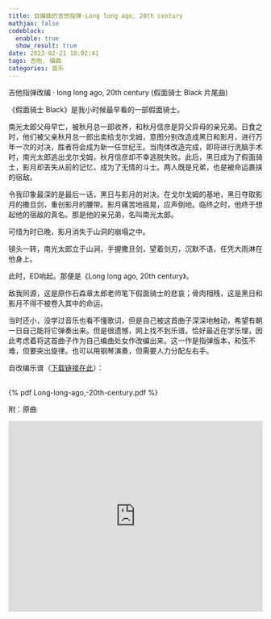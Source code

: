 ```yaml
---
title: 自编曲的吉他指弹·Long long ago, 20th century
mathjax: false
codeblock:
  enable: true
  show_result: true
date: 2023-02-21 10:02:41
tags: 吉他, 编曲
categories: 音乐
---
```


吉他指弹改编 · long long ago, 20th century (假面骑士 Black 片尾曲)

<!--more-->

《假面骑士 Black》是我小时候最早看的一部假面骑士。

南光太郎父母早亡，被秋月总一郎收养，和秋月信彦是异父异母的亲兄弟。日食之时，他们被父亲秋月总一郎出卖给戈尔戈姆，意图分别改造成黑日和影月，进行万年一次的对决，胜者将会成为新一任世纪王。当肉体改造完成，即将进行洗脑手术时，南光太郎逃出戈尔戈姆，秋月信彦却不幸逃脱失败。此后，黑日成为了假面骑士，影月却丢失从前的记忆，成为了无情的斗士。两人既是兄弟，也是被命运裹挟的宿敌。

令我印象最深的是最后一话，黑日与影月的对决。在戈尔戈姆的基地，黑日夺取影月的撒旦剑，重创影月的腰带。影月痛苦地摇晃，应声倒地。临终之时，他终于想起他的宿敌的真名。那是他的亲兄弟，名叫南光太郎。

可惜为时已晚，影月消失于山洞的崩塌之中。

镜头一转，南光太郎立于山涧，手握撒旦剑，望着剑刃，沉默不语，任凭大雨淋在他身上。

此时，ED响起。那便是《Long long ago, 20th century》。

敌我同源，这是原作石森章太郎老师笔下假面骑士的悲哀；骨肉相残，这是黑日和影月不得不被卷入其中的命运。

当时还小，没学过音乐也看不懂歌词，但是自己被这首曲子深深地触动，希望有朝一日自己能将它弹奏出来。但是很遗憾，网上找不到乐谱。恰好最近在学乐理，因此考虑着将这首曲子作为自己编曲处女作改编出来。这一作是指弹版本，和弦不难，但要突出旋律。也可以用钢琴演奏，但需要人力分配左右手。

自改编乐谱（[下载链接在此](https://cslijt.github.io/LiJT-Daily/2023/02/21/2023-02-21-guitar/Long-long-ago,-20th-century.pdf)）：

<br>
{% pdf Long-long-ago,-20th-century.pdf %}
<br>

附：原曲
<div style="position: relative; width: 100%; height: 0; padding-bottom: 75%;"><iframe 
src="https://player.bilibili.com/player.html?aid=799502033&cid=306741913&page=2" scrolling="no" border="0" 
frameborder="no" framespacing="0" allowfullscreen="true" style="position: absolute; width: 100%; 
height: 100%; left: 0; top: 0;"> </iframe></div>

<section class="post-full-comments">
    <link rel="stylesheet" href="https://cdn.jsdelivr.net/npm/gitalk@1/dist/gitalk.css">
    <script src="https://cdn.jsdelivr.net/npm/gitalk@1/dist/gitalk.min.js"></script>
    <div id="gitalk-container"></div>
    <script>
        var gitalk = new Gitalk({
            clientID: 'e1bbf465a324641f76ce',
            clientSecret: 'b865ad952a6494eb48283884abbe479d3f89f4a4',
            repo: 'LiJT-Daily-Comments',
            owner: 'CSLiJT',
            admin: ['CSLiJT'], //这里可以填写具有写权限的用户名列表，用来初始化Issues的
            id: "2023-02-01-guitar"+document.date,
            distractionFreeMode: false // Facebook-like distraction free mode
        });
        gitalk.render('gitalk-container');
    </script>
</section>